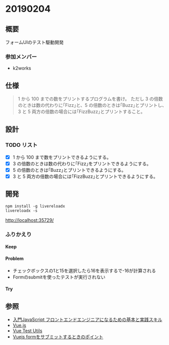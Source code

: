 # 20190204

## 概要

フォームUIのテスト駆動開発

### 参加メンバー

- k2works

## 仕様

> 1 から 100 までの数をプリントするプログラムを書け。
> ただし 3 の倍数のときは数の代わりに｢Fizz｣と、5 の倍数のときは｢Buzz｣とプリントし、3 と 5 両方の倍数の場合には｢FizzBuzz｣とプリントすること。

## 設計

### TODO リスト

- [x] 1 から 100 まで数をプリントできるようにする。
- [x] 3 の倍数のときは数の代わりに｢Fizz｣をプリントできるようにする。
- [x] 5 の倍数のときは｢Buzz｣とプリントできるようにする。
- [x] 3 と 5 両方の倍数の場合には｢FizzBuzz｣とプリントできるようにする。

## 開発

```
npm install -g livereloadx
livereloadx -s
```
[http://localhost:35729/](http://localhost:35729/)

### ふりかえり

#### Keep

#### Problem

- チェックボックスの1と15を選択したら16を表示するで-16が計算される
- Formのsubmitを使ったテストが実行されない

#### Try

## 参照

- [入門JavaScript フロントエンドエンジニアになるための基本と実践スキル](https://rfs.jp/sb/javascript/jsbook/codepen-list.html)
- [Vue.js](https://jp.vuejs.org/)
- [Vue Test Utils](https://vue-test-utils.vuejs.org/ja/)
- [Vuejs formをサブミットするときのポイント](https://qiita.com/kimullaa/items/c60a5a229b9060177a48)
